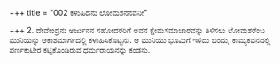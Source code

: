 +++
title = "002 ಕಳುಹಿದನು ಲೋಮಶನನವನೀ"

+++
2. ದೇವೇಂದ್ರನು ಅರ್ಜುನನ ಸಹೋದರರಿಗೆ ಅವನ ಕ್ಷೇಮಸಮಾಚಾರವನ್ನು ತಿಳಿಸಲು  ಲೋಮಶರೆಂಬ ಮುನಿಯನ್ನು ಆಕಾಶಮಾರ್ಗದಲ್ಲಿ ಕಳುಹಿಸಿಕೊಟ್ಟನು. ಆ ಮುನಿಯು ಭೂಮಿಗೆ ಇಳಿದು ಬಂದು, ಕಾಮ್ಯಕವನದಲ್ಲಿ ಪರ್ಣಕುಟೀರ ಕಟ್ಟಿಕೊಂಡಿರುವ ಧರ್ಮರಾಯನನ್ನು ಕಂಡನು.